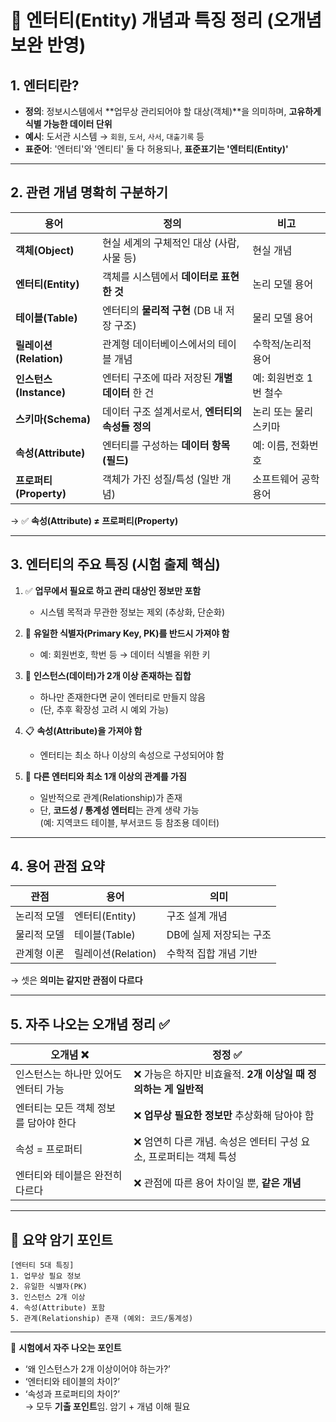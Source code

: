 # 📘 엔터티(Entity) 개념과 특징 정리 (오개념 보완 반영)

## 1. 엔터티란?
- **정의**: 정보시스템에서 **업무상 관리되어야 할 대상(객체)**을 의미하며, **고유하게 식별 가능한 데이터 단위**
- **예시**: 도서관 시스템 → `회원`, `도서`, `사서`, `대출기록` 등
- **표준어**: '엔터티'와 '엔티티' 둘 다 허용되나, **표준표기는 '엔터티(Entity)'**

---

## 2. 관련 개념 명확히 구분하기

| 용어 | 정의 | 비고 |
|------|------|------|
| **객체(Object)** | 현실 세계의 구체적인 대상 (사람, 사물 등) | 현실 개념 |
| **엔터티(Entity)** | 객체를 시스템에서 **데이터로 표현한 것** | 논리 모델 용어 |
| **테이블(Table)** | 엔터티의 **물리적 구현** (DB 내 저장 구조) | 물리 모델 용어 |
| **릴레이션(Relation)** | 관계형 데이터베이스에서의 테이블 개념 | 수학적/논리적 용어 |
| **인스턴스(Instance)** | 엔터티 구조에 따라 저장된 **개별 데이터** 한 건 | 예: 회원번호 1번 철수 |
| **스키마(Schema)** | 데이터 구조 설계서로서, **엔터티의 속성들 정의** | 논리 또는 물리 스키마 |
| **속성(Attribute)** | 엔터티를 구성하는 **데이터 항목(필드)** | 예: 이름, 전화번호 |
| **프로퍼티(Property)** | 객체가 가진 성질/특성 (일반 개념) | 소프트웨어 공학 용어 |
→ ✅ **속성(Attribute) ≠ 프로퍼티(Property)**

---

## 3. 엔터티의 주요 특징 (시험 출제 핵심)

1. ✅ **업무에서 필요로 하고 관리 대상인 정보만 포함**
   - 시스템 목적과 무관한 정보는 제외 (추상화, 단순화)

2. 🔑 **유일한 식별자(Primary Key, PK)를 반드시 가져야 함**
   - 예: 회원번호, 학번 등 → 데이터 식별을 위한 키

3. 🧩 **인스턴스(데이터)가 2개 이상 존재하는 집합**
   - 하나만 존재한다면 굳이 엔터티로 만들지 않음
   - (단, 추후 확장성 고려 시 예외 가능)

4. 📋 **속성(Attribute)을 가져야 함**
   - 엔터티는 최소 하나 이상의 속성으로 구성되어야 함

5. 🔗 **다른 엔터티와 최소 1개 이상의 관계를 가짐**
   - 일반적으로 관계(Relationship)가 존재
   - 단, **코드성 / 통계성 엔터티**는 관계 생략 가능  
     (예: 지역코드 테이블, 부서코드 등 참조용 데이터)

---

## 4. 용어 관점 요약

| 관점 | 용어 | 의미 |
|------|------|------|
| 논리적 모델 | 엔터티(Entity) | 구조 설계 개념 |
| 물리적 모델 | 테이블(Table) | DB에 실제 저장되는 구조 |
| 관계형 이론 | 릴레이션(Relation) | 수학적 집합 개념 기반 |

→ 셋은 **의미는 같지만 관점이 다르다**

---

## 5. 자주 나오는 오개념 정리 ✅

| 오개념 ❌ | 정정 ✅ |
|----------|---------|
| 인스턴스는 하나만 있어도 엔터티 가능 | ❌ 가능은 하지만 비효율적. **2개 이상일 때 정의하는 게 일반적** |
| 엔터티는 모든 객체 정보를 담아야 한다 | ❌ **업무상 필요한 정보만** 추상화해 담아야 함 |
| 속성 = 프로퍼티 | ❌ 엄연히 다른 개념. 속성은 엔터티 구성 요소, 프로퍼티는 객체 특성 |
| 엔터티와 테이블은 완전히 다르다 | ❌ 관점에 따른 용어 차이일 뿐, **같은 개념** |

---

## 🧠 요약 암기 포인트

```
[엔터티 5대 특징]
1. 업무상 필요 정보
2. 유일한 식별자(PK)
3. 인스턴스 2개 이상
4. 속성(Attribute) 포함
5. 관계(Relationship) 존재 (예외: 코드/통계성)
```

---

📌 **시험에서 자주 나오는 포인트**
- ‘왜 인스턴스가 2개 이상이어야 하는가?’
- ‘엔터티와 테이블의 차이?’
- ‘속성과 프로퍼티의 차이?’  
→ 모두 **기출 포인트**임. 암기 + 개념 이해 필요

